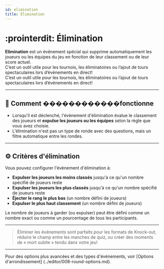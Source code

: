 ```yaml
---
id: elimination
title: Élimination
---
```


# :prointerdit: Élimination

**Elimination** est un événement spécial qui supprime automatiquement les joueurs ou les équipes du jeu en fonction de leur classement ou de leur score actuel.\
C’est un outil utile pour les tournois, les éliminatoires ou l’ajout de tours spectaculaires lors d’événements en direct!\
C’est un outil utile pour les tournois, les éliminatoires ou l’ajout de tours spectaculaires lors d’événements en direct!

---

## 📝 Comment ������������fonctionne

- Lorsqu'il est déclenché, l'évènement d'élimination évalue le classement des joueurs et **expulse les joueurs ou les équipes** selon la règle que vous avez choisie.
- L'élimination n'est pas un type de ronde avec des questions, mais un filtre automatique entre les rondes.

---

## ⚙️ Critères d'élimination

Vous pouvez configurer l'évènement d'élimination à:

- **Expulser les joueurs les moins classés** jusqu'à ce qu'un nombre spécifié de joueurs reste
- **Expulser les joueurs les plus classés** jusqu'à ce qu'un nombre spécifié de joueurs reste
- **Éjecter le rang le plus bas** (un nombre défini de joueurs)
- **Expulser le plus haut classement** (un nombre défini de joueurs)

Le nombre de joueurs à garder (ou expulser) peut être défini comme un nombre exact ou comme un pourcentage de tous les participants.

---

> Éliminer les événements sont parfaits pour les formats de Knock-out, réduire le champ entre les manches de quiz, ou créer des moments de « mort subite » tendu dans votre jeu!

---

Pour des options plus avancées et des types d'événements, voir [Options d'arrondissement] (../editor/008-round-options.md).
